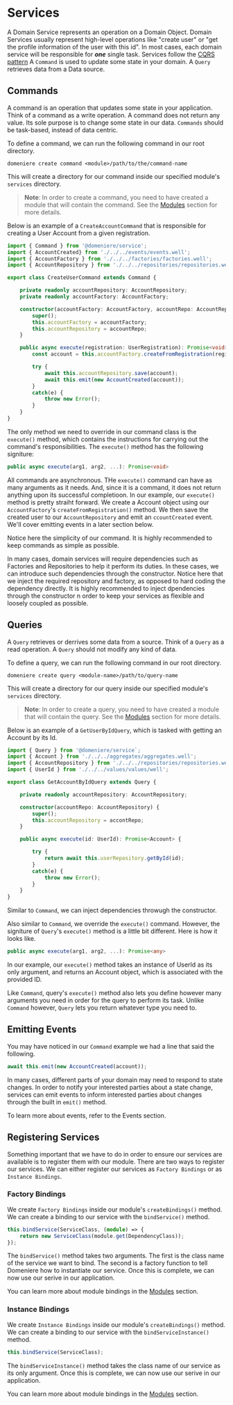 # Services
A Domain Service represents an operation on a Domain Object. Domain Services usually represent high-level operations like "create user" or "get the profile information of the user with this id". In most cases, each domain service will be responsible for ***one*** single task. Services follow the [CQRS pattern](https://martinfowler.com/bliki/CQRS.html#:~:text=CQRS%20stands%20for%20Command%20Query,you%20use%20to%20read%20information.) A `Command` is used to update some state in your domain. A `Query` retrieves data from a Data source. 

## Commands
A command is an operation that updates some state in your application. Think of a command as a write operation. A command does not return any value. Its sole purpose is to change some state in our data. `Commands` should be task-based, instead of data centric.

To define a command, we can run the following command in our root directory.
```
domeniere create command <module>/path/to/the/command-name
```
This will create a directory for our command inside our specified module's `services` directory.

> **Note**: In order to create a command, you need to have created a module that will contain the command. See the [Modules](./modules) section for more details.

Below is an example of a `CreateAccountCommand` that is responsible for creating a User Account from a given registration.
```ts
import { Command } from '@domeniere/service';
import { AccountCreated} from './../../events/events.well';
import { AccountFactory } from './../../factories/factories.well';
import { AccountRepository } from './../../repositories/repositories.well';

export class CreateUserCommand extends Command {

    private readonly accountRepository: AccountRepository;
    private readonly accountFactory: AccountFactory;

    constructor(accountFactory: AccountFactory, accountRepo: AccountRepository) {
        super();
        this.accountFactory = accountFactory;
        this.accountRepository = accountRepo;
    }

    public async execute(registration: UserRegistration): Promise<void> {
        const account = this.accountFactory.createFromRegistration(registration);

        try {
            await this.accountRepository.save(account);
            await this.emit(new AccountCreated(account));
        }
        catch(e) {
            throw new Error();
        }
    }
}
```
The only method we need to override in our command class is the `execute()` method, which contains the instructions for carrying out the command's responsibilities. The `execute()` method has the following signiture:
```ts
public async execute(arg1, arg2, ...): Promise<void>
```
All commands are asynchronous. THe `execute()` command can have as many arguments as it needs. And, since it is a command, it does not return anything upon its successful completioon. In our example, our `execute()` method is pretty straiht forward. We create a Account object using our `AccountFactory`'s `createFromRegistration()` method. We then save the created user to our `AccountRepository` and emit an `ccountCreated` event. We'll cover emitting events in a later section below.

Notice here the simplicity of our command. It is highly recommended to keep commands as simple as possible.

In many cases, domain services will require dependencies such as Factories and Repositories to help it perform its duties. In these cases, we can introduce such dependencies through the constructor. Notice here that we inject the required repository and factory, as opposed to hard coding the dependency directly. It is highly recommended to inject dpendencies through the constructor n order to keep your services as flexible and loosely coupled as possible.

## Queries
A `Query` retrieves or derrives some data from a source. Think of a `Query` as a read operation. A `Query` should not modify any kind of data. 

To define a query, we can run the following command in our root directory.
```
domeniere create query <module-name>/path/to/query-name
```
This will create a directory for our query inside our specified module's `services` directory.

> **Note**: In order to create a query, you need to have created a module that will contain the query. See the [Modules](./modules) section for more details.

Below is an example of a `GetUserByIdQuery`, which is tasked with getting an Account by its Id.
```ts
import { Query } from '@domeniere/service`;
import { Account } from './../../aggregates/aggregates.well';
import { AccountRepository } from './../../repositories/repositories.well';
import { UserId } from './../../values/values/well';

export class GetAccountByIdQuery extends Query {

    private readonly accountRepository: AccountRepository;

    constructor(accountRepo: AccountRepository) {
        super();
        this.accountRepository = accontRepo;
    }

    public async execute(id: UserId): Promise<Account> {

        try {
            return await this.userRepository.getById(id);
        }
        catch(e) {
            throw new Error();
        }
    }
}
```
Similar to `Command`, we can inject dependencies throwugh the constructor.

Also similar to `Command`, we override the `execute()` command. However, the signiture of `Query`'s `execute()` method is a little bit different. Here is how it looks like.
```ts
public async execute(arg1, arg2, ...): Promise<any>
```
In our example, our `execute()` method takes an instance of UserId as its only argument, and returns an Account object, which is associated with the provided ID.

Like `Command`, query's `execute()` method also lets you define however many arguments you need in order for the query to perform its task. Unlike `Command` however, `Query` lets you return whatever type you need to. 

## Emitting Events
You may have noticed in our `Command` example we had a line that said the following.
```ts
await this.emit(new AccountCreated(account));
```
In many cases, different parts of your domain may need to respond to state changes. In order to notify your interested parties about a state change, services can emit events to inform interested parties about changes through the built in `emit()` method. 

To learn more about events, refer to the Events section.

## Registering Services
Something important that we have to do in order to ensure our services are available is to register them with our module. There are two ways to register our services. We can either register our services as `Factory Bindings` or as `Instance Bindings`.

### Factory Bindings
We create `Factory Bindings` inside our module's `createBindings()` method. We can create a binding to our service with the `bindService()` method.
```ts
this.bindService(ServiceClass, (module) => {
    return new ServiceClass(module.get(DependencyClass));
});
```
The `bindService()` method takes two arguments. The first is the class name of the service we want to bind. The second is a factory function to tell Domeniere how to instantiate our service. Once this is complete, we can now use our serive in our application.

You can learn more about module bindings in the [Modules](./modules) section.

### Instance Bindings
We create `Instance Bindings` inside our module's `createBindings()` method. We can create a binding to our service with the `bindServiceInstance()` method.
```ts
this.bindService(ServiceClass);
```
The `bindServiceInstance()` method takes the class name of our service as its only argument. Once this is complete, we can now use our serive in our application.

You can learn more about module bindings in the [Modules](./modules) section.
